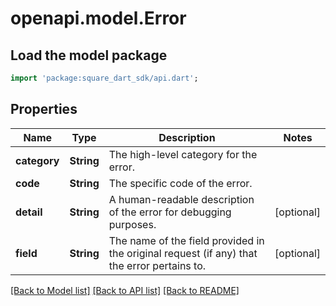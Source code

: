 # openapi.model.Error

## Load the model package
```dart
import 'package:square_dart_sdk/api.dart';
```

## Properties
Name | Type | Description | Notes
------------ | ------------- | ------------- | -------------
**category** | **String** | The high-level category for the error. | 
**code** | **String** | The specific code of the error. | 
**detail** | **String** | A human-readable description of the error for debugging purposes. | [optional] 
**field** | **String** | The name of the field provided in the original request (if any) that the error pertains to. | [optional] 

[[Back to Model list]](../README.md#documentation-for-models) [[Back to API list]](../README.md#documentation-for-api-endpoints) [[Back to README]](../README.md)


